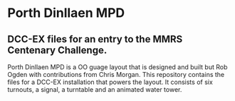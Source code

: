 # Porth Dinllaen MPD
## DCC-EX files for an entry to the MMRS Centenary Challenge. 
Porth Dinllaen MPD is a OO guage layout that is designed and built but Rob Ogden with contributions from Chris Morgan.
This repository contains the files for a DCC-EX installation that powers the layout. It consists of six turnouts, a signal, a turntable and an animated water tower.
